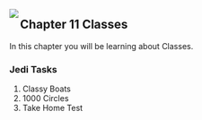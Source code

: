 <img align="left" src="http://hermonswebsites.com/Classes/CS/python.png"><H2>Chapter 11 Classes</H2>

In this chapter you will be learning about Classes. 


<h3>Jedi Tasks</h3>
<ol>
  <li>Classy Boats</li>
  <li>1000 Circles</li>
  <li>Take Home Test</li>
  </ol>

